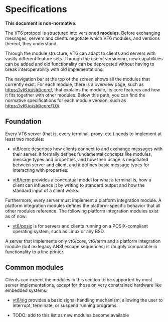 # Specifications

**This document is non-normative**.

The VT6 protocol is structured into versioned **modules**.
Before exchanging messages, servers and clients negotiate which VT6 modules, and versions thereof, they understand.

Through the module structure, VT6 can adapt to clients and servers with vastly different feature sets.
Through the use of versioning, new capabilities can be added and old functionality can be deprecated without having to break interoperability with old implementations.

The navigation bar at the top of the screen shows all the modules that currently exist. For each module, there is a overview page, such as https://vt6.io/std/core/, that explains the module, its core features and how it fits together with other modules. Below this path, you can find the normative specifications for each module version, such as https://vt6.io/std/core/1.0/.

## Foundation

Every VT6 server (that is, every terminal, proxy, etc.) needs to implement at least two modules:

* [vt6/core](core/) describes how clients connect to and exchange messages with their server. It formally defines fundamental concepts like modules, message types and properties, and how their usage is negotiated between server and client, and it defines basic message types for interacting with properties.

* [vt6/term](term/) provides a conceptual model for what a terminal is, how a client can influence it by writing to standard output and how the standard input of a client works.

Furthermore, every server must implement a platform integration module. A platform integration modules defines the platform-specific behavior that all other modules reference. The following platform integration modules exist as of now:

* [vt6/posix](posix/) is for servers and clients running on a POSIX-compliant operating system, such as Linux or any BSD.

A server that implements only vt6/core, vt6/term and a platform integration module (but no legacy ANSI escape sequences) is roughly comparable in functionality to a line printer.

## Common modules

Clients can expect the modules in this section to be supported by most server implementations, except for those on very constrained hardware like embedded systems.

* [vt6/sig](sig/) provides a basic signal handling mechanism, allowing the user to interrupt, terminate, or suspend running programs.

* TODO: add to this list as new modules become available
